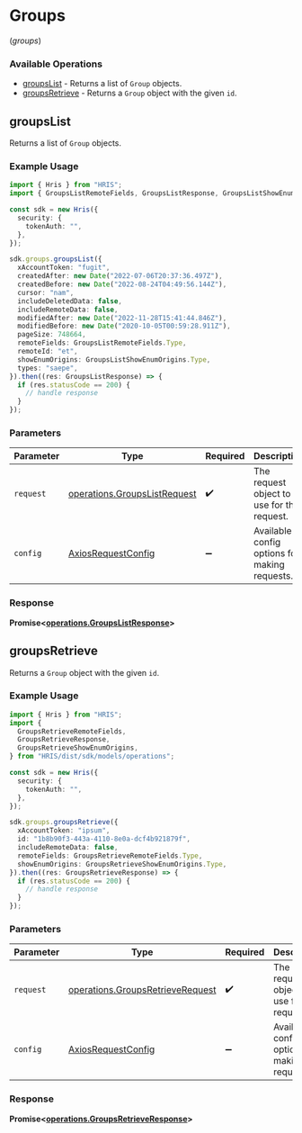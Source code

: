 # Groups
(*groups*)

### Available Operations

* [groupsList](#groupslist) - Returns a list of `Group` objects.
* [groupsRetrieve](#groupsretrieve) - Returns a `Group` object with the given `id`.

## groupsList

Returns a list of `Group` objects.

### Example Usage

```typescript
import { Hris } from "HRIS";
import { GroupsListRemoteFields, GroupsListResponse, GroupsListShowEnumOrigins } from "HRIS/dist/sdk/models/operations";

const sdk = new Hris({
  security: {
    tokenAuth: "",
  },
});

sdk.groups.groupsList({
  xAccountToken: "fugit",
  createdAfter: new Date("2022-07-06T20:37:36.497Z"),
  createdBefore: new Date("2022-08-24T04:49:56.144Z"),
  cursor: "nam",
  includeDeletedData: false,
  includeRemoteData: false,
  modifiedAfter: new Date("2022-11-28T15:41:44.846Z"),
  modifiedBefore: new Date("2020-10-05T00:59:28.911Z"),
  pageSize: 748664,
  remoteFields: GroupsListRemoteFields.Type,
  remoteId: "et",
  showEnumOrigins: GroupsListShowEnumOrigins.Type,
  types: "saepe",
}).then((res: GroupsListResponse) => {
  if (res.statusCode == 200) {
    // handle response
  }
});
```

### Parameters

| Parameter                                                                    | Type                                                                         | Required                                                                     | Description                                                                  |
| ---------------------------------------------------------------------------- | ---------------------------------------------------------------------------- | ---------------------------------------------------------------------------- | ---------------------------------------------------------------------------- |
| `request`                                                                    | [operations.GroupsListRequest](../../models/operations/groupslistrequest.md) | :heavy_check_mark:                                                           | The request object to use for the request.                                   |
| `config`                                                                     | [AxiosRequestConfig](https://axios-http.com/docs/req_config)                 | :heavy_minus_sign:                                                           | Available config options for making requests.                                |


### Response

**Promise<[operations.GroupsListResponse](../../models/operations/groupslistresponse.md)>**


## groupsRetrieve

Returns a `Group` object with the given `id`.

### Example Usage

```typescript
import { Hris } from "HRIS";
import {
  GroupsRetrieveRemoteFields,
  GroupsRetrieveResponse,
  GroupsRetrieveShowEnumOrigins,
} from "HRIS/dist/sdk/models/operations";

const sdk = new Hris({
  security: {
    tokenAuth: "",
  },
});

sdk.groups.groupsRetrieve({
  xAccountToken: "ipsum",
  id: "1b8b90f3-443a-4110-8e0a-dcf4b921879f",
  includeRemoteData: false,
  remoteFields: GroupsRetrieveRemoteFields.Type,
  showEnumOrigins: GroupsRetrieveShowEnumOrigins.Type,
}).then((res: GroupsRetrieveResponse) => {
  if (res.statusCode == 200) {
    // handle response
  }
});
```

### Parameters

| Parameter                                                                            | Type                                                                                 | Required                                                                             | Description                                                                          |
| ------------------------------------------------------------------------------------ | ------------------------------------------------------------------------------------ | ------------------------------------------------------------------------------------ | ------------------------------------------------------------------------------------ |
| `request`                                                                            | [operations.GroupsRetrieveRequest](../../models/operations/groupsretrieverequest.md) | :heavy_check_mark:                                                                   | The request object to use for the request.                                           |
| `config`                                                                             | [AxiosRequestConfig](https://axios-http.com/docs/req_config)                         | :heavy_minus_sign:                                                                   | Available config options for making requests.                                        |


### Response

**Promise<[operations.GroupsRetrieveResponse](../../models/operations/groupsretrieveresponse.md)>**

